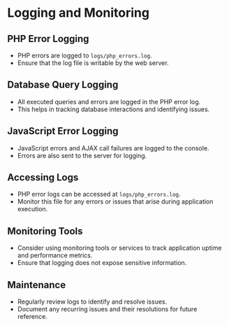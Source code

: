 # Logging and Monitoring

## PHP Error Logging
- PHP errors are logged to `logs/php_errors.log`.
- Ensure that the log file is writable by the web server.

## Database Query Logging
- All executed queries and errors are logged in the PHP error log.
- This helps in tracking database interactions and identifying issues.

## JavaScript Error Logging
- JavaScript errors and AJAX call failures are logged to the console.
- Errors are also sent to the server for logging.

## Accessing Logs
- PHP error logs can be accessed at `logs/php_errors.log`.
- Monitor this file for any errors or issues that arise during application execution.

## Monitoring Tools
- Consider using monitoring tools or services to track application uptime and performance metrics.
- Ensure that logging does not expose sensitive information.

## Maintenance
- Regularly review logs to identify and resolve issues.
- Document any recurring issues and their resolutions for future reference.

